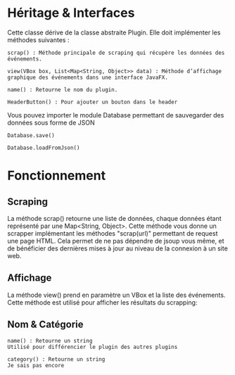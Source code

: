 # Héritage & Interfaces

Cette classe dérive de la classe abstraite Plugin.
Elle doit implémenter les méthodes suivantes :

    scrap() : Méthode principale de scraping qui récupère les données des événements.

    view(VBox box, List<Map<String, Object>> data) : Méthode d’affichage graphique des événements dans une interface JavaFX.

    name() : Retourne le nom du plugin.

    HeaderButton() : Pour ajouter un bouton dans le header

Vous pouvez importer le module Database permettant de sauvegarder des données sous forme de JSON
    
    Database.save()    
    
    Database.loadFromJson()

# Fonctionnement
## Scraping

La méthode scrap() retourne une liste de données, chaque données étant représenté par une Map<String, Object>.
Cette méthode vous donne un scrapper implémentant les méthodes "scrap(url)" permettant de request une page HTML. Cela permet de ne pas dépendre de jsoup vous même, et de bénéficier des dernières mises à jour au niveau de la connexion à un site web.

## Affichage

La méthode view() prend en paramètre un VBox et la liste des événements. Cette méthode est utilisé pour afficher les résultats du scrapping:

## Nom & Catégorie

    name() : Retourne un string
    Utilisé pour différencier le plugin des autres plugins

    category() : Retourne un string
    Je sais pas encore
